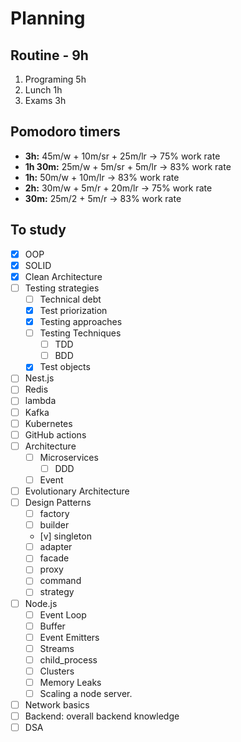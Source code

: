 # Planning
## Routine - 9h
1. Programing 5h
2. Lunch 1h
3. Exams 3h

## Pomodoro timers
- **3h:** 45m/w + 10m/sr + 25m/lr -> 75% work rate
- **1h 30m:** 25m/w + 5m/sr + 5m/lr -> 83% work rate
- **1h:** 50m/w + 10m/lr -> 83% work rate
- **2h:** 30m/w + 5m/r + 20m/lr -> 75% work rate
- **30m:** 25m/2 + 5m/r -> 83% work rate

## To study
- [x] OOP
- [x] SOLID
- [x] Clean Architecture
- [ ] Testing strategies
    - [ ] Technical debt
    - [x] Test priorization
    - [x] Testing approaches
    - [ ] Testing Techniques
        - [ ] TDD
        - [ ] BDD
    - [x] Test objects
- [ ] Nest.js
- [ ] Redis
- [ ] lambda
- [ ] Kafka
- [ ] Kubernetes
- [ ] GitHub actions
- [ ] Architecture
	- [ ] Microservices
	    - [ ] DDD
    - [ ] Event
- [ ] Evolutionary Architecture
- [ ] Design Patterns
    - [ ] factory
    - [ ] builder
    - [v] singleton
    - [ ] adapter
    - [ ] facade
    - [ ] proxy
    - [ ] command
    - [ ] strategy
- [ ] Node.js
    - [ ] Event Loop
    - [ ] Buffer
    - [ ] Event Emitters
    - [ ] Streams
    - [ ] child_process
    - [ ] Clusters
    - [ ] Memory Leaks
    - [ ] Scaling a node server.
- [ ] Network basics
- [ ] Backend: overall backend knowledge
- [ ] DSA
